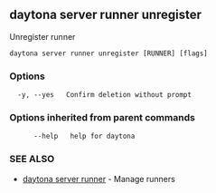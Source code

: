 ## daytona server runner unregister

Unregister runner

```
daytona server runner unregister [RUNNER] [flags]
```

### Options

```
  -y, --yes   Confirm deletion without prompt
```

### Options inherited from parent commands

```
      --help   help for daytona
```

### SEE ALSO

* [daytona server runner](daytona_server_runner.md)	 - Manage runners

